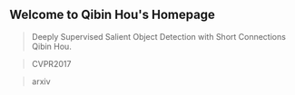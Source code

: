## Welcome to Qibin Hou's Homepage



>  Deeply Supervised Salient Object Detection with Short Connections   
>  Qibin Hou.

>  CVPR2017

>  arxiv
